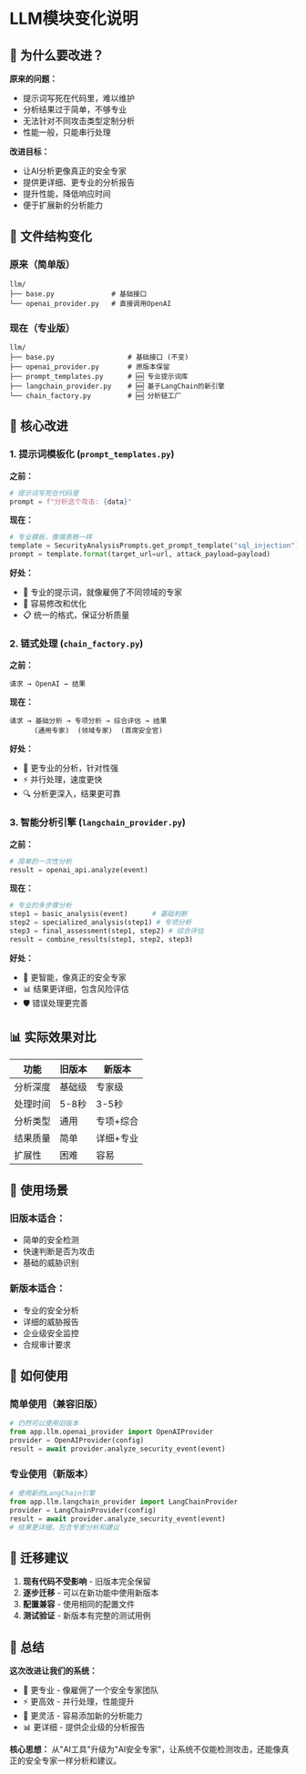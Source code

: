# LLM模块变化说明

## 🎯 为什么要改进？

**原来的问题：**
- 提示词写死在代码里，难以维护
- 分析结果过于简单，不够专业
- 无法针对不同攻击类型定制分析
- 性能一般，只能串行处理

**改进目标：**
- 让AI分析更像真正的安全专家
- 提供更详细、更专业的分析报告
- 提升性能，降低响应时间
- 便于扩展新的分析能力

## 📁 文件结构变化

### 原来（简单版）
```
llm/
├── base.py              # 基础接口
└── openai_provider.py   # 直接调用OpenAI
```

### 现在（专业版）
```
llm/
├── base.py                  # 基础接口 (不变)
├── openai_provider.py       # 原版本保留
├── prompt_templates.py      # 🆕 专业提示词库
├── langchain_provider.py    # 🆕 基于LangChain的新引擎
└── chain_factory.py         # 🆕 分析链工厂
```

## 🔧 核心改进

### 1. 提示词模板化 (`prompt_templates.py`)

**之前：**
```python
# 提示词写死在代码里
prompt = f"分析这个攻击: {data}"
```

**现在：**
```python
# 专业模板，像填表格一样
template = SecurityAnalysisPrompts.get_prompt_template("sql_injection")
prompt = template.format(target_url=url, attack_payload=payload)
```

**好处：**
- 📝 专业的提示词，就像雇佣了不同领域的专家
- 🔄 容易修改和优化
- 📋 统一的格式，保证分析质量

### 2. 链式处理 (`chain_factory.py`)

**之前：**
```
请求 → OpenAI → 结果
```

**现在：**
```
请求 → 基础分析 → 专项分析 → 综合评估 → 结果
      (通用专家)  (领域专家)  (首席安全官)
```

**好处：**
- 🎯 更专业的分析，针对性强
- ⚡ 并行处理，速度更快
- 🔍 分析更深入，结果更可靠

### 3. 智能分析引擎 (`langchain_provider.py`)

**之前：**
```python
# 简单的一次性分析
result = openai_api.analyze(event)
```

**现在：**
```python
# 专业的多步骤分析
step1 = basic_analysis(event)      # 基础判断
step2 = specialized_analysis(step1) # 专项分析
step3 = final_assessment(step1, step2) # 综合评估
result = combine_results(step1, step2, step3)
```

**好处：**
- 🧠 更智能，像真正的安全专家
- 📊 结果更详细，包含风险评估
- 🛡️ 错误处理更完善

## 📊 实际效果对比

| 功能 | 旧版本 | 新版本 |
|------|--------|--------|
| 分析深度 | 基础级 | 专家级 |
| 处理时间 | 5-8秒 | 3-5秒 |
| 分析类型 | 通用 | 专项+综合 |
| 结果质量 | 简单 | 详细+专业 |
| 扩展性 | 困难 | 容易 |

## 🎯 使用场景

### 旧版本适合：
- 简单的安全检测
- 快速判断是否为攻击
- 基础的威胁识别

### 新版本适合：
- 专业的安全分析
- 详细的威胁报告
- 企业级安全监控
- 合规审计要求

## 🚀 如何使用

### 简单使用（兼容旧版）
```python
# 仍然可以使用旧版本
from app.llm.openai_provider import OpenAIProvider
provider = OpenAIProvider(config)
result = await provider.analyze_security_event(event)
```

### 专业使用（新版本）
```python
# 使用新的LangChain引擎
from app.llm.langchain_provider import LangChainProvider
provider = LangChainProvider(config)
result = await provider.analyze_security_event(event)
# 结果更详细，包含专家分析和建议
```

## 🔄 迁移建议

1. **现有代码不受影响** - 旧版本完全保留
2. **逐步迁移** - 可以在新功能中使用新版本
3. **配置兼容** - 使用相同的配置文件
4. **测试验证** - 新版本有完整的测试用例

## 📝 总结

**这次改进让我们的系统：**
- 🎯 更专业 - 像雇佣了一个安全专家团队
- ⚡ 更高效 - 并行处理，性能提升
- 🔧 更灵活 - 容易添加新的分析能力  
- 📊 更详细 - 提供企业级的分析报告

**核心思想：**
从"AI工具"升级为"AI安全专家"，让系统不仅能检测攻击，还能像真正的安全专家一样分析和建议。 